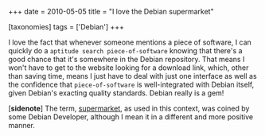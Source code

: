 +++
date = 2010-05-05
title = "I love the Debian supermarket"

[taxonomies]
tags = ['Debian']
+++

I love the fact that whenever someone mentions a piece of software, I
can quickly do a `aptitude search piece-of-software` knowing that
there\'s a good chance that it\'s somewhere in the Debian repository.
That means I won\'t have to get to the website looking for a download
link, which, other than saving time, means I just have to deal with just
one interface as well as the confidence that `piece-of-software` is
well-integrated with Debian itself, given Debian\'s exacting quality
standards. Debian really is a gem!

\[**sidenote**\] The term, [supermarket], as used in this context, was
coined by some Debian Developer, although I mean it in a different and
more positive manner.

  [supermarket]: http://kitenet.net/~joey/blog/entry/the_supermarket_thing/
